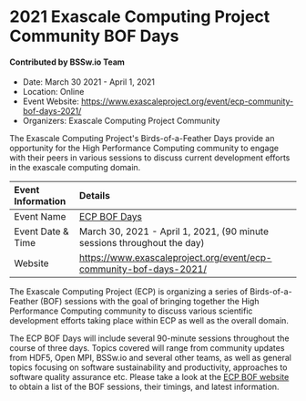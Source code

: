 # 2021 Exascale Computing Project Community BOF Days

#### Contributed by BSSw.io Team

- Date: March 30 2021 - April 1, 2021
- Location: Online
- Event Website: https://www.exascaleproject.org/event/ecp-community-bof-days-2021/
- Organizers: Exascale Computing Project Community

The Exascale Computing Project's Birds-of-a-Feather Days provide an opportunity for the High Performance Computing community to engage with their peers in various sessions to discuss current development efforts in the exascale computing domain.

Event Information | Details
:--- | :---			   
Event Name | [ECP BOF Days](https://www.exascaleproject.org/event/ecp-community-bof-days-2021/) 
Event Date & Time | March 30, 2021 - April 1, 2021, (90 minute sessions throughout the day)
Website | 	<https://www.exascaleproject.org/event/ecp-community-bof-days-2021/>  

The Exascale Computing Project (ECP) is organizing a series of Birds-of-a-Feather (BOF) sessions with the goal of bringing together the High Performance Computing community to discuss various scientific development efforts taking place within ECP as well as the overall domain.

The ECP BOF Days will include several 90-minute sessions throughout the course of three days. Topics covered will range from community updates from HDF5, Open MPI, BSSw.io and several other teams, as well as general topics focusing on software sustainability and productivity, approaches to software quality assurance etc. Please take a look at the [ECP BOF website](https://www.exascaleproject.org/event/ecp-community-bof-days-2021/) to obtain a list of the BOF sessions, their timings, and latest information.

<!---
Publish: yes
Pinned: no
Topics: high performance computing, projects and organizations
RSS Update: 2021-02-24
--->
